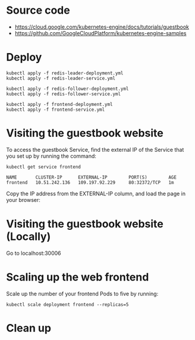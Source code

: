 # Source code

* https://cloud.google.com/kubernetes-engine/docs/tutorials/guestbook
* https://github.com/GoogleCloudPlatform/kubernetes-engine-samples

# Deploy

```
kubectl apply -f redis-leader-deployment.yml
kubectl apply -f redis-leader-service.yml

kubectl apply -f redis-follower-deployment.yml
kubectl apply -f redis-follower-service.yml

kubectl apply -f frontend-deployment.yml
kubectl apply -f frontend-service.yml
```

# Visiting the guestbook website

To access the guestbook Service, find the external IP of the Service that you set up by running the command:

`kubectl get service frontend`

```
NAME       CLUSTER-IP      EXTERNAL-IP        PORT(S)        AGE
frontend   10.51.242.136   109.197.92.229     80:32372/TCP   1m
```

Copy the IP address from the EXTERNAL-IP column, and load the page in your browser:

# Visiting the guestbook website (Locally)

Go to localhost:30006

# Scaling up the web frontend

Scale up the number of your frontend Pods to five by running:

```
kubectl scale deployment frontend --replicas=5
```

# Clean up
